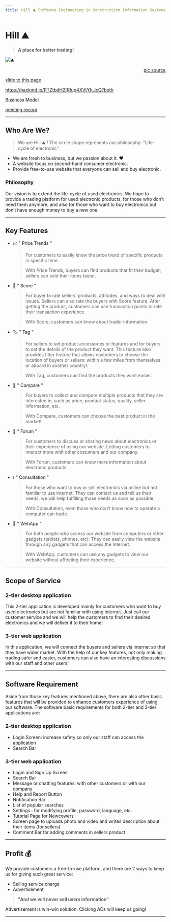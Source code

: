 ```yaml
---
title: Hill ⛰️ Software Engineering in Construction Information Systems
---
```


# Hill ⛰️
> **A place for better trading!** 

![⛰️](https://www.english-heritage.org.uk/siteassets/home/visit/places-to-visit/silbury-hill/silbury-hill-hero.jpg)
[<div style="text-align: right">pic source</div>](https://www.english-heritage.org.uk/visit/places/silbury-hill/)

[slide to this page](https://hackmd.io/@JuenTingShie/rJ5AmX7OB) 

https://hackmd.io/PTZtbdH2RRup4XVtYh_icQ?both

[Business Model](https://canvanizer.com/canvas/wP7YO1CISmRJS)

[meeting record](/@JuenTingShie/B13UTxfdB)

---

## Who Are We?

> We are Hill ⛰️ ! The circle shape represents our philosophy: "Life-cycle of electronic".

- We are fresh to business, but we passion about it. :heart: 
- A website focus on second-hand consumer electronic.
- Provide free-to-use website that everyone can sell and buy electronic.

### Philosophy

Our vision is to extend the life-cycle of used electronics. We hope to provide a trading platform for used electronic products, for those who don’t need them anymore, and also for those who want to buy electronics but don’t have enough money to buy a new one.

---

## Key Features

- :chart_with_upwards_trend: " Price Trends " 
  > For customers to easily know the price trend of specific products in specific time.
  > 
  > With Price Trends, buyers can find products that fit their budget; sellers can sold their items faster. 

- :100: " Score " 
  > For buyer to rate sellers’ products, attitudes, and ways to deal with issues. Sellers can also rate the buyers with Score feature. After getting the product, customers can use transaction points to rate their transaction experience.
  > 
  > With Score, customers can know about trader information.

- 🏷️ " Tag "
  > For sellers to set product accessories or features and for buyers to set the details of the product they want. This feature also provides filter feature that allows customers to choose the location of buyers or sellers: within a few miles from themselves or aboard in another country!.
  > 
  > With Tag, customers can find the products they want easier.

- 🔀 " Compare "
  > For buyers to collect and compare multiple products that they are interested in, such as price, product status, quality, seller information, etc.
  > 
  > With Compare, customers can choose the best product in the market! 

- 💬 " Forum "
  > For customers to discuss or sharing news about electronics or their experience of using our website. Letting customers to interact more with other costumers and our company.
  > 
  > With Forum, customers can know more information about electronic products.

- :telephone_receiver: " Consultation "
  > For those who want to buy or sell electronics via online but not familiar to use internet. They can contact us and tell us their needs, we will help fulfilling those needs as soon as possible.
  > 
  > With Consultation, even those who don’t know how to operate a computer can trade.

- :iphone: " WebApp "
  > For both people who access our website from computers or other gadgets (tablets, phones, etc). They can easily view the website through any gadgets that can access the Internet.
  > 
  > With WebApp, customers can use any gadgets to view our website without affecting their experience.
 
---

## Scope of Service

### 2-tier desktop application

This 2-tier application is developed mainly for customers who want to buy used electronics but are not familiar with using internet. Just call our customer service and we will help the customers to find their desired electronics and we will deliver it to their home!

### 3-tier web application

In this application, we will connect the buyers and sellers via internet so that they have wider market. With the help of our key features, not only making trading safer and easier, customers can also have an interesting discussions with our staff and other users! 

---

## Software Requirement

Aside from those key features mentioned above, there are also other basic features that will be provided to enhance customers experience of using our software. The software basic requirements for both 2-tier and 3-tier applications are:

### 2-tier desktop application
- Login Screen: increase safety so only our staff can access the application
- Search Bar


### 3-tier web application
- Login and Sign Up Screen
- Search Bar
- Message or chatting features: with other customers or with our company
- Help and Report Button
- Notification Bar
- List of popular searches
- Settings : for modifying profile, password, language, etc.
- Tutorial Page for Newcowers
- Screen page to uploads photo and video and writes description about their items (for sellers)
- Comment Bar for adding comments in sellers product

---

## Profit :moneybag: 

We provide customers a free-to-use platform, and there are 2 ways to keep us for giving such great service:

- Selling service charge
- Advertisement

> **"And we will never sell users information"**

Advertisement is win-win solution. Clicking ADs will keep us going!

---

